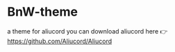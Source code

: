 # BnW-theme
a theme for aliucord you can download aliucord here 👉 https://github.com/Aliucord/Aliucord
